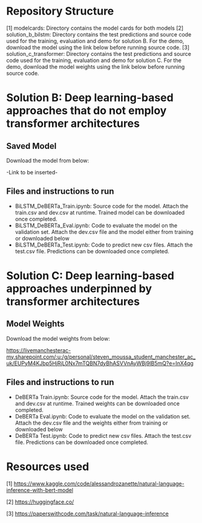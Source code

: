 # Repository Structure
[1] modelcards: Directory contains the model cards for both models
[2] solution_b_bilstm: Directory contains the test predictions and source code used for the training, evaluation and demo for solution B. For the demo, download the model using the link below before running source code. 
[3] solution_c_transformer: Directory contains the test predictions and source code used for the training, evaluation and demo for solution C. For the demo, download the model weights using the link below before running source code. 


# Solution B: Deep learning-based approaches that do not employ transformer architectures
## Saved Model

Download the model from below: 

-Link to be inserted-

## Files and instructions to run
- BiLSTM_DeBERTa_Train.ipynb: Source code for the model. Attach the train.csv and dev.csv at runtime. Trained model can be downloaded once completed.
- BiLSTM_DeBERTa_Eval.ipynb: Code to evaluate the model on the validation set. Attach the dev.csv file and the model either from training or downloaded below
- BiLSTM_DeBERTa_Test.ipynb: Code to predict new csv files. Attach the test.csv file. Predictions can be downloaded once completed.


# Solution C: Deep learning-based approaches underpinned by transformer architectures
## Model Weights

Download the model weights from below:

https://livemanchesterac-my.sharepoint.com/:u:/g/personal/steven_moussa_student_manchester_ac_uk/EUPyM4KJbp5HjRjL0Nx7mTQBN7dyBhASVVnAyWBj9lB5mQ?e=InX4qg

## Files and instructions to run
- DeBERTa Train.ipynb: Source code for the model. Attach the train.csv and dev.csv at runtime. Trained weights can be downloaded once completed.
- DeBERTa Eval.ipynb: Code to evaluate the model on the validation set. Attach the dev.csv file and the weights either from training or downloaded below
- DeBERTa Test.ipynb: Code to predict new csv files. Attach the test.csv file. Predictions can be downloaded once completed.


# Resources used

[1] https://www.kaggle.com/code/alessandrozanette/natural-language-inference-with-bert-model

[2] https://huggingface.co/

[3] https://paperswithcode.com/task/natural-language-inference